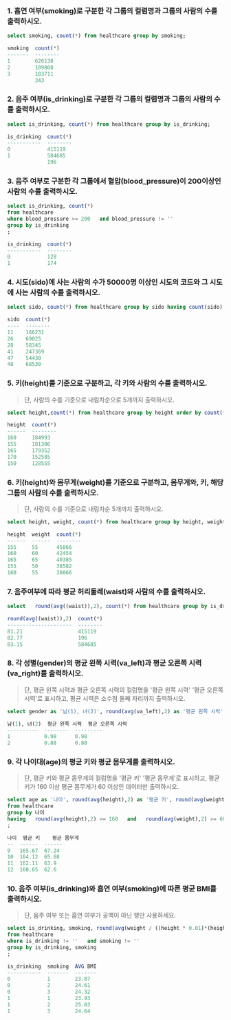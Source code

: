 ###  1. 흡연 여부(smoking)로 구분한 각 그룹의 컬렴명과 그룹의 사람의 수를 출력하시오.

```sql 
select smoking, count(*) from healthcare group by smoking;

smoking  count(*)
-------  --------
1        626138
2        189808
3        183711
         343
```
 
###  2. 음주 여부(is_drinking)로 구분한 각 그룹의 컬렴명과 그룹의 사람의 수를 출력하시오.

```sql 
select is_drinking, count(*) from healthcare group by is_drinking;

is_drinking  count(*)
-----------  --------
0            415119
1            584685
             196
```
 
### 3. 음주 여부로 구분한 각 그룹에서 혈압(blood_pressure)이 200이상인 사람의 수를 출력하시오.

```sql
select is_drinking, count(*)
from healthcare
where blood_pressure >= 200   and blood_pressure != ''
group by is_drinking
;

is_drinking  count(*)
-----------  --------
0            128
1            174
```

### 4. 시도(sido)에 사는 사람의 수가 50000명 이상인 시도의 코드와 그 시도에 사는 사람의 수를 출력하시오.

```sql
select sido, count(*) from healthcare group by sido having count(sido) >= 50000;

sido  count(*)
----  --------
11    166231
26    69025
28    58345
41    247369
47    54438
48    68530
```

### 5. 키(height)를 기준으로 구분하고, 각 키와 사람의 수를 출력하시오.

> 단, 사람의 수를 기준으로 내림차순으로 5개까지 출력하시오.

```sql
select height,count(*) from healthcare group by height order by count(*) desc limit 5;

height  count(*)
------  --------
160     184993
155     181306
165     179352
170     152585
150     128555
```

### 6. 키(height)와 몸무게(weight)를 기준으로 구분하고, 몸무게와, 키, 해당 그룹의 사람의 수를 출력하시오. 

> 단, 사람의 수를 기준으로 내림차순 5개까지 출력하시오.

```sql
select height, weight, count(*) from healthcare group by height, weight order by count(*) desc limit 5;

height  weight  count(*)
------  ------  --------
155     55      45866
160     60      42454
165     65      40385
155     50      38582
160     55      38066
```

### 7. 음주여부에 따라 평균 허리둘레(waist)와 사람의 수를 출력하시오.

```sql 
select   round(avg((waist)),2), count(*) from healthcare group by is_drinking order by   round(avg((waist)),2);

round(avg((waist)),2)  count(*)
---------------------  --------
81.21                  415119
82.77                  196
83.15                  584685
``` 

### 8. 각 성별(gender)의 평균 왼쪽 시력(va_left)과 평균 오른쪽 시력(va_right)를 출력하시오.

> 단, 평균 왼쪽 시력과 평균 오른쪽 시력의 컬럼명을 '평균 왼쪽 시력' '평균 오른쪽 시력'로 표시하고, 평균 시력은 소수점 둘째 자리까지 출력하시오.

```sql
select gender as '남(1), 녀(2)', round(avg(va_left),2) as '평균 왼쪽 시력', round(avg(va_left),2) as '평균 오른쪽 시력' from healthcare group by gender;

남(1), 녀(2)  평균 왼쪽 시력  평균 오른쪽 시력
----------  --------  ---------
1           0.98      0.98
2           0.88      0.88
```

### 9. 각 나이대(age)의 평균 키와 평균 몸무게를 출력하시오.

> 단, 평균 키와 평균 몸무게의 컬럼명을 '평균 키' '평균 몸무게'로 표시하고, 평균키가 160 이상 평균 몸무게가 60 이상인 데이터만 출력하시오.

```sql
select age as '나이', round(avg(height),2) as '평균 키', round(avg(weight),2) as '평균 몸무게'
from healthcare
group by 나이
having   round(avg(height),2) >= 160   and   round(avg(weight),2) >= 60
;

나이  평균 키    평균 몸무게
--  ------  ------
9   165.67  67.24
10  164.12  65.68
11  162.11  63.9
12  160.65  62.6
```

### 10. 음주 여부(is_drinking)와 흡연 여부(smoking)에 따른 평균 BMI를 출력하시오.
> 단, 음주 여부 또는 흡연 여부가 공백이 아닌 행만 사용하세요.
```sql
select is_drinking, smoking, round(avg(weight / ((height * 0.01)*(height * 0.01))),2) as   "AVG BMI"
from healthcare
where is_drinking != ''   and smoking != ''
group by is_drinking, smoking
;

is_drinking  smoking  AVG BMI
-----------  -------  -------
0            1        23.87
0            2        24.61
0            3        24.32
1            1        23.93
1            2        25.03
1            3        24.64
```